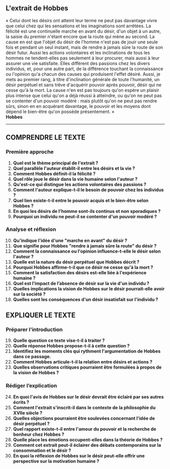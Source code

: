 ## L'extrait de Hobbes

« Celui dont les désirs ont atteint leur terme ne peut pas davantage vivre que celui chez qui les sensations et les imaginations sont arrêtées. La félicité est une continuelle marche en avant du désir, d'un objet à un autre, la saisie du premier n'étant encore que la route qui mène au second. La cause en est que l'objet du désir de l'homme n'est pas de jouir une seule fois et pendant un seul instant, mais de rendre à jamais sûre la route de son désir futur. Aussi les actions volontaires et les inclinations de tous les hommes ne tendent-elles pas seulement à leur procurer, mais aussi à leur assurer une vie satisfaite. Elles diffèrent des passions chez les divers individus, et, pour une autre part, de la différence touchant la connaissance ou l'opinion qu'a chacun des causes qui produisent l'effet désiré. Aussi, je mets au premier rang, à titre d'inclination générale de toute l'humanité, un désir perpétuel et sans trêve d'acquérir pouvoir après pouvoir, désir qui ne cesse qu'à la mort. La cause n'en est pas toujours qu'on espère un plaisir plus intense que celui qu'on a déjà réussi à atteindre, ou qu'on ne peut pas se contenter d'un pouvoir modéré : mais plutôt qu'on ne peut pas rendre sûrs, sinon en en acquérant davantage, le pouvoir et les moyens dont dépend le bien-être qu'on possède présentement. »  
**Hobbes**

---

## COMPRENDRE LE TEXTE

### Première approche

1. **Quel est le thème principal de l'extrait ?**  
2. **Quel parallèle l'auteur établit-il entre les désirs et la vie ?**  
3. **Comment Hobbes définit-il la félicité ?**  
4. **Quel rôle joue le désir dans la vie humaine selon l'auteur ?**  
5. **Qu'est-ce qui distingue les actions volontaires des passions ?**  
6. **Comment l'auteur explique-t-il le besoin de pouvoir chez les individus ?**  
7. **Quel lien existe-t-il entre le pouvoir acquis et le bien-être selon Hobbes ?**  
8. **En quoi les désirs de l'homme sont-ils continus et non sporadiques ?**  
9. **Pourquoi un individu ne peut-il se contenter d'un pouvoir modéré ?**  

### Analyse et réflexion

10. **Qu'indique l'idée d'une "marche en avant" du désir ?**  
11. **Que signifie pour Hobbes "rendre à jamais sûre la route" du désir ?**  
12. **Comment la connaissance ou l'opinion influence-t-elle le désir selon l'auteur ?**  
13. **Quelle est la nature du désir perpétuel que Hobbes décrit ?**  
14. **Pourquoi Hobbes affirme-t-il que ce désir ne cesse qu'à la mort ?**  
15. **Comment la satisfaction des désirs est-elle liée à l'expérience humaine ?**  
16. **Quel est l’impact de l’absence de désir sur la vie d'un individu ?**  
17. **Quelles implications la vision de Hobbes sur le désir pourrait-elle avoir sur la société ?**  
18. **Quelles sont les conséquences d'un désir insatisfait sur l'individu ?**  

## EXPLIQUER LE TEXTE

### Préparer l’introduction

19. **Quelle question ce texte vise-t-il à traiter ?**  
20. **Quelle réponse Hobbes propose-t-il à cette question ?**  
21. **Identifiez les moments clés qui rythment l'argumentation de Hobbes dans ce passage.**  
22. **Comment Hobbes articule-t-il la relation entre désirs et actions ?**  
23. **Quelles observations critiques pourraient être formulées à propos de la vision de Hobbes ?**  

### Rédiger l’explication

24. **En quoi l'avis de Hobbes sur le désir devrait être éclairé par ses autres écrits ?**  
25. **Comment l'extrait s'inscrit-il dans le contexte de la philosophie du XVIIe siècle ?**  
26. **Quelles objections pourraient être soulevées concernant l'idée de désir perpétuel ?**  
27. **Quel rapport existe-t-il entre l'amour du pouvoir et la recherche de bonheur chez Hobbes ?**  
28. **Quelle place les émotions occupent-elles dans la théorie de Hobbes ?**  
29. **Comment cet extrait peut-il éclairer des débats contemporains sur la consommation et le désir ?**  
30. **En quoi la réflexion de Hobbes sur le désir peut-elle offrir une perspective sur la motivation humaine ?**  